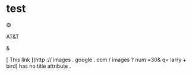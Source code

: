 # test

&copy;

AT&T

&amp;

[ This link ](http :// images . google . com / images ? num =30& q= larry + bird) has no title attribute .
